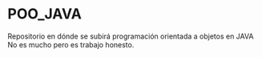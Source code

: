 # POO_JAVA
Repositorio en dónde se subirá programación orientada a objetos en JAVA
No es mucho pero es trabajo honesto.
